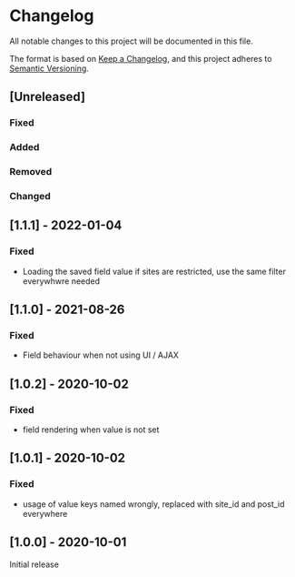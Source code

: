 # Changelog
All notable changes to this project will be documented in this file.

The format is based on [Keep a Changelog](https://keepachangelog.com/en/1.0.0/), and this project adheres to [Semantic Versioning](https://semver.org/spec/v2.0.0.html).

## [Unreleased]
### Fixed
### Added
### Removed
### Changed

## [1.1.1] - 2022-01-04
### Fixed
- Loading the saved field value if sites are restricted, use the same filter everywhwre needed

## [1.1.0] - 2021-08-26
### Fixed
- Field behaviour when not using UI / AJAX

## [1.0.2] - 2020-10-02
### Fixed
- field rendering when value is not set

## [1.0.1] - 2020-10-02
### Fixed
- usage of value keys named wrongly, replaced with site_id and post_id everywhere

## [1.0.0] - 2020-10-01

Initial release
